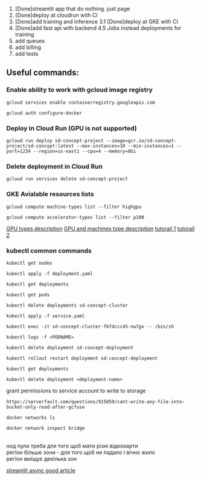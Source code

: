1. [Done]streamlit app that do nothing. just page
2. [Done]deploy at cloudrun with CI
3. [Done]add training and inference
3.1 [Done]deploy at GKE with CI
4. [Done]add fast api with backend
4.5 Jobs instead deployments for training
5. add queues
6. add billing
7. add tests

## Useful commands:
### Enable ability to work with gcloud image registry
```angular2html
gcloud services enable containerregistry.googleapis.com
```
```angular2html
gcloud auth configure-docker
``` 

### Deploy in Cloud Run (GPU is not supported)
```angular2html
gcloud run deploy sd-concept-project --image=gcr.io/sd-concept-project/sd-concept:latest --max-instances=10 --min-instances=1 --port=1234 --region=us-east1 --cpu=4 --memory=8Gi
```
### Delete deployment in Cloud Run
```angular2html
gcloud run services delete sd-concept-project
```
### GKE Avialable resources lists
```angular2html
gcloud compute machine-types list --filter highgpu
```
```angular2html
gcloud compute accelerator-types list --filter p100
```


[GPU types description](https://cloud.google.com/kubernetes-engine/docs/how-to/gpus)
[GPU and machines type description](https://cloud.google.com/compute/docs/gpus)
[tutorail 1](https://cloud.google.com/kubernetes-engine/docs/quickstarts/deploy-app-container-image#python)
[tutorail 2](https://cloud.google.com/kubernetes-engine/docs/how-to/gpus#ubuntu)

### kubectl common commands
```angular2html
kubectl get nodes
```
```angular2html
kubectl apply -f deployment.yaml
```
```angular2html
kubectl get deployments
```
```angular2html
kubectl get pods
```
```angular2html
kubectl delete deployments sd-concept-cluster
```
```angular2html
kubectl apply -f service.yaml
```
```angular2html
kubectl exec -it sd-concept-cluster-f6fdccc45-nw7gx -- /bin/sh
```
```angular2html
kubectl logs -f <PODNAME>
```
```angular2html
kubectl delete deployment sd-concept-deployment
```
```angular2html
kubectl rollout restart deployment sd-concept-deployment
```
```angular2html
kubectl get deployments
```
```angular2html
kubectl delete deployment <deployment-name>
```
grant permissions to service account to write to storage
```angular2html
https://serverfault.com/questions/915859/cant-write-any-file-into-bucket-only-read-after-gcfuse
```
```angular2html
docker networks ls
```
```angular2html
docker network inspect bridge
```
<br>
нод пули треба для того щоб мати різні відеокарти<br>
регіон більше зони - для того щоб не падало і вічно жило<br>
регіон вміщує декілька зон<br>

[streamlit async good article](https://betterprogramming.pub/how-to-make-http-requests-in-streamlit-app-f22a77fd1ed7)

